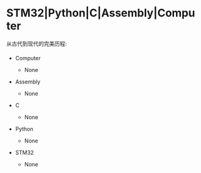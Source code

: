 STM32|Python|C|Assembly|Computer
====
从古代到现代的完美历程:
####



* Computer
  * None
  
* Assembly
  * None
  
* C
  * None
* Python
  * None
  
* STM32
  * None
